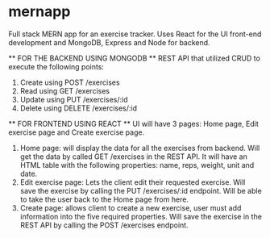 # mernapp
Full stack MERN app for an exercise tracker. Uses React for the UI front-end development and MongoDB, Express and Node for backend. 

** FOR THE BACKEND USING MONGODB ** 
REST API that utilized CRUD to execute the following points:
1. Create using POST /exercises
2. Read using GET /exercises
3. Update using PUT /exercises/:id
4. Delete using DELETE /exercises/:id

** FOR FRONTEND USING REACT **
UI will have 3 pages: Home page, Edit exercise page and Create exercise page.
1. Home page: will display the data for all the exercises from backend. Will get the data by called GET /exercises in the REST API. It will have an HTML table with the following properties: name, reps, weight, unit and date.
2. Edit exercise page: Lets the client edit their requested exercise. Will save the exercise by calling the PUT /exercises/:id endpoint. Will be able to take the user back to the Home page from here.
3. Create page: allows client to create a new exercise, user must add information into the five required properties. Will save the exercise in the REST API by calling the POST /exercises endpoint.
